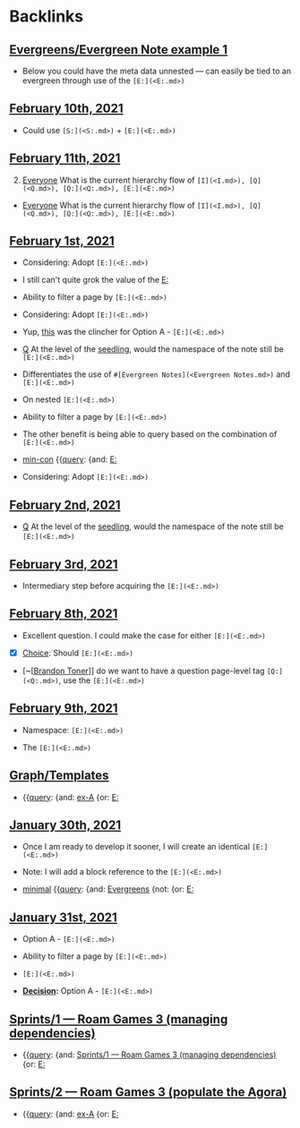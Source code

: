 
# Backlinks
## [Evergreens/Evergreen Note example 1](<Evergreens/Evergreen Note example 1.md>)
- Below you could have the meta data unnested — can easily be tied to an evergreen through use of the `[E:](<E:.md>)`

## [February 10th, 2021](<February 10th, 2021.md>)
- Could use `[S:](<S:.md>)` + `[E:](<E:.md>)`

## [February 11th, 2021](<February 11th, 2021.md>)
2. [Everyone](<Everyone.md>) What is the current hierarchy flow of `[I](<I.md>), [Q](<Q.md>), [Q:](<Q:.md>), [E:](<E:.md>)`

- [Everyone](<Everyone.md>) What is the current hierarchy flow of `[I](<I.md>), [Q](<Q.md>), [Q:](<Q:.md>), [E:](<E:.md>)`

## [February 1st, 2021](<February 1st, 2021.md>)
- Considering: Adopt `[E:](<E:.md>)`

- I still can't quite grok the value of the [E:](<E:.md>)

- Ability to filter a page by `[E:](<E:.md>)`

- Considering: Adopt `[E:](<E:.md>)`

- Yup, [this](((QKH6Nx7jZ))) was the clincher for Option A - `[E:](<E:.md>)`

- [Q](<Q.md>) At the level of the [seedling]([seedlings](<seedlings.md>)), would the namespace of the note still be `[E:](<E:.md>)`

- Differentiates the use of `#[Evergreen Notes](<Evergreen Notes.md>)` and `[E:](<E:.md>)`

- On nested `[E:](<E:.md>)`

- Ability to filter a page by `[E:](<E:.md>)`

- The other benefit is being able to query based on the combination of `[E:](<E:.md>)`

- [min-con](<min-con.md>) {{[query](<query.md>): {and: [E:](<E:.md>)

- Considering: Adopt `[E:](<E:.md>)`

## [February 2nd, 2021](<February 2nd, 2021.md>)
- [Q](<Q.md>) At the level of the [seedling]([seedlings](<seedlings.md>)), would the namespace of the note still be `[E:](<E:.md>)`

## [February 3rd, 2021](<February 3rd, 2021.md>)
- Intermediary step before acquiring the `[E:](<E:.md>)`

## [February 8th, 2021](<February 8th, 2021.md>)
- Excellent question. I could make the case for either `[E:](<E:.md>)`

- [x] [Choice](<Choice.md>): Should `[E:](<E:.md>)`

- [~[[Brandon Toner](<~[[Brandon Toner.md>)]] do we want to have a question page-level tag `[Q:](<Q:.md>)`, use the `[E:](<E:.md>)`

## [February 9th, 2021](<February 9th, 2021.md>)
- Namespace: `[E:](<E:.md>)`

- The `[E:](<E:.md>)`

## [Graph/Templates](<Graph/Templates.md>)
- {{[query](<query.md>): {and: [ex-A](<ex-A.md>) {or: [E:](<E:.md>)

## [January 30th, 2021](<January 30th, 2021.md>)
- Once I am ready to develop it sooner, I will create an identical `[E:](<E:.md>)`

- Note: I will add a block reference to the `[E:](<E:.md>)`

- [minimal](<minimal.md>) {{[query](<query.md>): {and: [Evergreens](<Evergreens.md>) {not: {or: [E:](<E:.md>)

## [January 31st, 2021](<January 31st, 2021.md>)
- Option A - `[E:](<E:.md>)`

- Ability to filter a page by `[E:](<E:.md>)`

- `[E:](<E:.md>)`

- **[Decision](<Decision.md>):** Option A - `[E:](<E:.md>)`

## [Sprints/1 — Roam Games 3 (managing dependencies)](<Sprints/1 — Roam Games 3 (managing dependencies).md>)
- {{[query](<query.md>): {and: [Sprints/1 — Roam Games 3 (managing dependencies)](<Sprints/1 — Roam Games 3 (managing dependencies).md>) {or: [E:](<E:.md>)

## [Sprints/2 — Roam Games 3 (populate the Agora)](<Sprints/2 — Roam Games 3 (populate the Agora).md>)
- {{[query](<query.md>): {and: [ex-A](<ex-A.md>) {or: [E:](<E:.md>)

